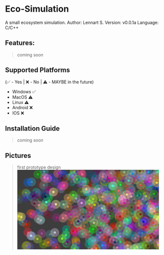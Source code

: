 # Eco-Simulation
A small ecosystem simulation.
Author:     Lennart S.
Version:    v0.0.1a
Language:   C/C++

## Features:
>  coming soon 

## Supported Platforms
(:white_check_mark: - Yes | :x: - No | :warning: - MAYBE in the future)
- Windows :white_check_mark:
- MacOS :warning:
- Linux :warning:
- Android :x:
- IOS :x:

## Installation Guide
>  coming soon 

## Pictures
> first prototype design
![Alt text](images/previewScreenshot.png?raw=false "Preview")
